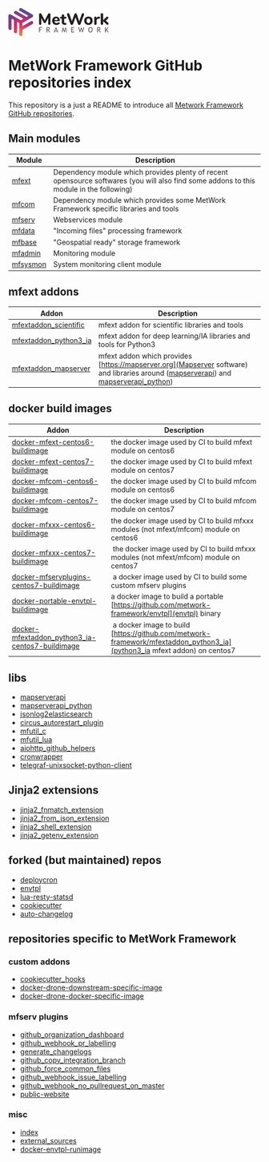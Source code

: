 [![logo](https://raw.githubusercontent.com/metwork-framework/resources/master/logos/metwork-white-logo-small.png)](http://www.metwork-framework.org)

# MetWork Framework GitHub repositories index

This repository is a just a README to introduce all [Metwork Framework GitHub repositories](https://github.com/metwork-framework).

## Main modules

| Module | Description |
| --- | --- |
| [mfext](https://github.com/metwork-framework/mfext) | Dependency module which provides plenty of recent opensource softwares (you will also find some addons to this module in the following) |
| [mfcom](https://github.com/metwork-framework/mfcom) | Dependency module which provides some MetWork Framework specific libraries and tools |
| [mfserv](https://github.com/metwork-framework/mfserv) | Webservices module |
| [mfdata](https://github.com/metwork-framework/mfdata) | "Incoming files" processing framework |
| [mfbase](https://github.com/metwork-framework/mfbase) | "Geospatial ready" storage framework |
| [mfadmin](https://github.com/metwork-framework/mfadmin) | Monitoring module |
| [mfsysmon](https://github.com/metwork-framework/mfsysmon) | System monitoring client module |

## mfext addons

| Addon | Description |
| --- | --- |
| [mfextaddon_scientific](https://github.com/metwork-framework/mfextaddon_scientific) | mfext addon for scientific libraries and tools |
| [mfextaddon_python3_ia](https://github.com/metwork-framework/mfextaddon_python3_ia) | mfext addon for deep learning/IA libraries and tools for Python3 |
| [mfextaddon_mapserver](https://github.com/metwork-framework/mfextaddon_mapserver) | mfext addon which provides [https://mapserver.org](Mapserver software) and libraries around ([mapserverapi](https://github.com/metwork-framework/mapserverapi)) and [mapserverapi_python](https://github.com/metwork-framework/mapserverapi_python)) 

## docker build images

| Addon | Description |
| --- | --- |
| [docker-mfext-centos6-buildimage](https://github.com/metwork-framework/docker-mfext-centos6-buildimage) | the docker image used by CI to build mfext module on centos6 |
| [docker-mfext-centos7-buildimage](https://github.com/metwork-framework/docker-mfext-centos7-buildimage) | the docker image used by CI to build mfext module on centos7 |
| [docker-mfcom-centos6-buildimage](https://github.com/metwork-framework/docker-mfcom-centos6-buildimage) | the docker image used by CI to build mfcom module on centos6 |
| [docker-mfcom-centos7-buildimage](https://github.com/metwork-framework/docker-mfcom-centos7-buildimage) | the docker image used by CI to build mfcom module on centos7 |
| [docker-mfxxx-centos6-buildimage](https://github.com/metwork-framework/docker-mfxxx-centos6-buildimage) | the docker image used by CI to build mfxxx modules (not mfext/mfcom) module on centos6 |
| [docker-mfxxx-centos7-buildimage](https://github.com/metwork-framework/docker-mfxxx-centos7-buildimage) | the docker image used by CI to build mfxxx modules (not mfext/mfcom) module on centos7 |
| [docker-mfservplugins-centos7-buildimage](https://github.com/metwork-framework/docker-mfservplugins-centos7-buildimage) | a docker image used by CI to build some custom mfserv plugins |
| [docker-portable-envtpl-buildimage](https://github.com/metwork-framework/docker-portable-envtpl-buildimage) | a docker image to build a portable [https://github.com/metwork-framework/envtpl](envtpl) binary |
| [docker-mfextaddon_python3_ia-centos7-buildimage](https://github.com/metwork-framework/docker-mfextaddon_python3_ia-centos7-buildimage) | a docker image to build [https://github.com/metwork-framework/mfextaddon_python3_ia](python3_ia mfext addon) on centos7 |

## libs

- [mapserverapi](https://github.com/metwork-framework/mapserverapi)
- [mapserverapi_python](https://github.com/metwork-framework/mapserverapi_python)
- [jsonlog2elasticsearch](https://github.com/metwork-framework/jsonlog2elasticsearch)
- [circus_autorestart_plugin](https://github.com/metwork-framework/circus_autorestart_plugin)
- [mfutil_c](https://github.com/metwork-framework/mfutil_c)
- [mfutil_lua](https://github.com/metwork-framework/mfutil_lua)
- [aiohttp_github_helpers](https://github.com/metwork-framework/aiohttp_github_helpers)
- [cronwrapper](https://github.com/metwork-framework/cronwrapper)
- [telegraf-unixsocket-python-client](https://github.com/metwork-framework/telegraf-unixsocket-python-client)

## Jinja2 extensions

- [jinja2_fnmatch_extension](https://github.com/metwork-framework/jinja2_fnmatch_extension)
- [jinja2_from_json_extension](https://github.com/metwork-framework/jinja2_from_json_extension)
- [jinja2_shell_extension](https://github.com/metwork-framework/jinja2_shell_extension)
- [jinja2_getenv_extension](https://github.com/metwork-framework/jinja2_getenv_extension)

## forked (but maintained) repos

- [deploycron](https://github.com/metwork-framework/deploycron)
- [envtpl](https://github.com/metwork-framework/envtpl)
- [lua-resty-statsd](https://github.com/metwork-framework/lua-resty-statsd)
- [cookiecutter](https://github.com/metwork-framework/cookiecutter)
- [auto-changelog](https://github.com/metwork-framework/auto-changelog)

## repositories specific to MetWork Framework

### custom addons

- [cookiecutter_hooks](https://github.com/metwork-framework/cookiecutter_hooks)
- [docker-drone-downstream-specific-image](https://github.com/metwork-framework/docker-drone-downstream-specific-image)
- [docker-drone-docker-specific-image](https://github.com/metwork-framework/docker-drone-docker-specific-image)

### mfserv plugins

- [github_organization_dashboard](https://github.com/metwork-framework/github_organization_dashboard)
- [github_webhook_pr_labelling](https://github.com/metwork-framework/github_webhook_pr_labelling)
- [generate_changelogs](https://github.com/metwork-framework/generate_changelogs)
- [github_copy_integration_branch](https://github.com/metwork-framework/github_copy_integration_branch)
- [github_force_common_files](https://github.com/metwork-framework/github_force_common_files)
- [github_webhook_issue_labelling](https://github.com/metwork-framework/github_webhook_issue_labelling)
- [github_webhook_no_pullrequest_on_master](https://github.com/metwork-framework/github_webhook_no_pullrequest_on_master)
- [public-website](https://github.com/metwork-framework/public-website)

### misc

- [index](https://github.com/metwork-framework/index)
- [external_sources](https://github.com/metwork-framework/external_sources)
- [docker-envtpl-runimage](https://github.com/metwork-framework/docker-envtpl-runimage)
